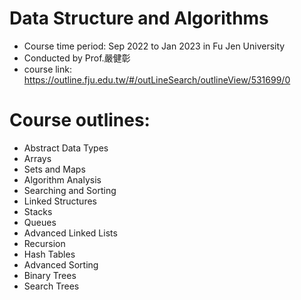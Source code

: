 # Data Structure and Algorithms
- Course time period:  Sep 2022 to Jan 2023 in Fu Jen University
- Conducted by Prof.嚴健彰
- course link: https://outline.fju.edu.tw/#/outLineSearch/outlineView/531699/0

# Course outlines:
- Abstract Data Types
- Arrays
- Sets and Maps
- Algorithm Analysis
- Searching and Sorting
- Linked Structures
- Stacks
- Queues
- Advanced Linked Lists
- Recursion
- Hash Tables
- Advanced Sorting
- Binary Trees
- Search Trees